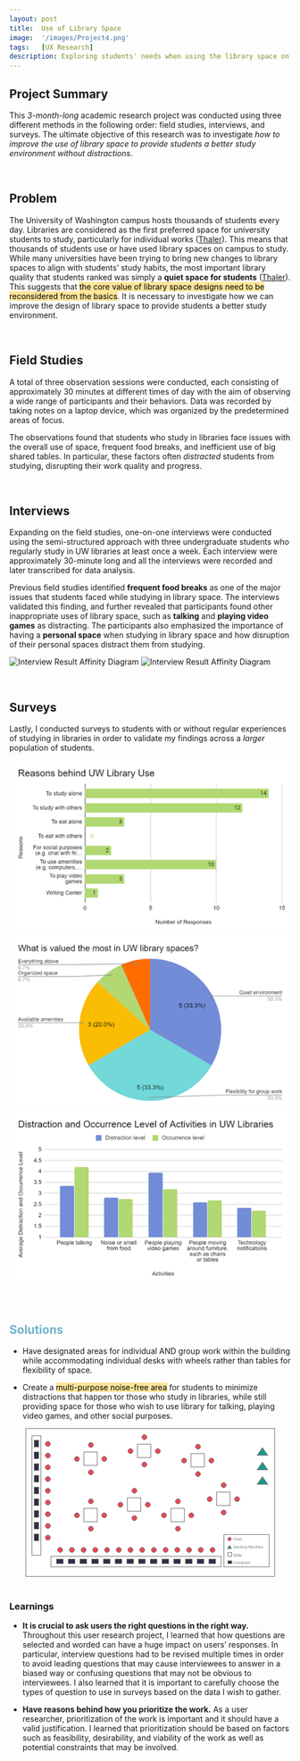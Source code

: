 ```yaml
---
layout: post
title:  Use of Library Space
image:  '/images/Project4.png'
tags:   [UX Research]
description: Exploring students' needs when using the library space on campus
---
```

## Project Summary
This *3-month-long* academic research project was conducted using three different methods in the following order: field studies, interviews, and surveys. The ultimate objective of this research was to investigate *how to improve the use of library space to provide students a better study environment without distractions*.

<br>

## Problem
The University of Washington campus hosts thousands of students every day. Libraries are considered as the first preferred space for university students to study, particularly for individual works ([Thaler](https://www.gensler.com/research-insight/gensler-research-institute/students-on-libraries)). This means that thousands of students use or have used library spaces on campus to study. While many universities have been trying to bring new changes to library spaces to align with students’ study habits, the most important library quality that students ranked was simply a **quiet space for students** ([Thaler](https://www.gensler.com/research-insight/gensler-research-institute/students-on-libraries)). This suggests that <mark style="background-color: #FFE599">the core value of library space designs need to be reconsidered from the basics</mark>. It is necessary to investigate how we can improve the design of library space to provide students a better study environment.

<br>

## Field Studies
A total of three observation sessions were conducted, each consisting of approximately 30 minutes at different times of day with the aim of observing a wide range of participants and their behaviors. Data was recorded by taking notes on a laptop device, which was organized by the predetermined areas of focus. 

The observations found that students who study in libraries face issues with the overall use of space, frequent food breaks, and inefficient use of big shared tables. In particular, these factors often *distracted* students from studying, disrupting their work quality and progress.

<br>

## Interviews
Expanding on the field studies, one-on-one interviews were conducted using the semi-structured approach with three undergraduate students who regularly study in UW libraries at least once a week. Each interview were approximately 30-minute long and all the interviews were recorded and later transcribed for data analysis.

Previous field studies identified **frequent food breaks** as one of the major issues that students faced while studying in library space. The interviews validated this finding, and further revealed that participants found other inappropriate uses of library space, such as **talking** and **playing video games** as distracting. The participants also emphasized the importance of having a **personal space** when studying in library space and how disruption of their personal spaces distract them from studying.

![Interview Result Affinity Diagram]({{site.baseurl}}/images/AffinityDiagram_1.png)
![Interview Result Affinity Diagram]({{site.baseurl}}/images/AffinityDiagram_2.png)

<br>

## Surveys
Lastly, I conducted surveys to students with or without regular experiences of studying in libraries in order to validate my findings across a *larger* population of students. 

<center><img src="/images/surveygraph1.png" alt="Survey reasons"></center>

<center><img src="/images/surveygraph2.png" alt="Survey value"></center>

<center><img src="/images/surveygraph3.png" alt="Survey distraction"></center> <br>

<br>

## <span style="color: #6fb4ca;">Solutions</span>

* Have designated areas for individual AND group work within the building while accommodating individual desks with wheels rather than tables for flexibility of space.

* Create a <mark style="background-color: #FFE599">multi-purpose noise-free area</mark> for students to minimize distractions that happen tor those who study in libraries, while still providing space for those who wish to use library for talking, playing video games, and other social purposes.

<center><img src="/images/layout.png" alt="Multi-purpose area layout"></center> <br>

### Learnings
* **It is crucial to ask users the right questions in the right way.**
Throughout this user research project, I learned that how questions are selected and worded can have a huge impact on users’ responses. In particular, interview questions had to be revised multiple times in order to avoid leading questions that may cause interviewees to answer in a biased way or confusing questions that may not be obvious to interviewees. I also learned that it is important to carefully choose the types of question to use in surveys based on the data I wish to gather.

* **Have reasons behind how you prioritize the work.**
As a user researcher, prioritization of the work is important and it should have a valid justification. I learned that prioritization should be based on factors such as feasibility, desirability, and viability of the work as well as potential constraints that may be involved.